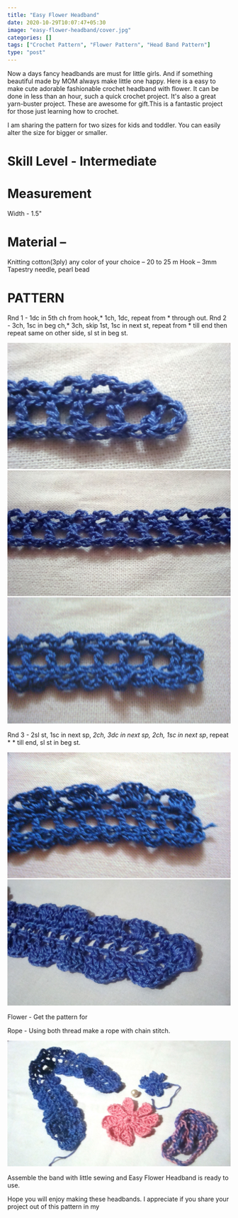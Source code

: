 ```yaml
---
title: "Easy Flower Headband"
date: 2020-10-29T10:07:47+05:30
image: "easy-flower-headband/cover.jpg"
categories: []
tags: ["Crochet Pattern", "Flower Pattern", "Head Band Pattern"]
type: "post"
---
```


Now a days fancy headbands are must for little girls. And if something beautiful made by MOM always make little one happy. Here is a easy to make cute adorable fashionable crochet headband with flower. It can be done in less than an hour,  such a quick crochet project. It's also a great yarn-buster project. These are  awesome for gift.This is a fantastic project for those just learning how to crochet. 

 
I am sharing the pattern for two sizes for kids and toddler. You can easily alter the size for bigger or smaller.


# Skill Level - Intermediate

# Measurement
Width - 1.5"
              
# Material –
Knitting cotton(3ply) any color of your choice – 20 to 25 m
Hook – 3mm
Tapestry needle, pearl bead  

# PATTERN

Rnd 1 - 1dc in 5th ch from hook,* 1ch, 1dc, repeat from * through out.
Rnd 2 - 3ch, 1sc in beg ch,* 3ch, skip 1st, 1sc in next st, repeat from * till end then repeat same on other side, sl st in beg st.

![1](1.JPG)
![2](2.JPG)
![3](3.JPG)

Rnd 3 -  2sl st, 1sc in next sp, *2ch, 3dc in next sp, 2ch, 1sc in next sp*, repeat * * till end, sl st in beg st.
 

![4](4.JPG)
![5](5.JPG)

Flower - Get the pattern for

Rope - Using both thread make a rope with chain stitch.

![6](6.JPG)

Assemble the band with little sewing and Easy Flower Headband is ready to use.

Hope you will enjoy making these headbands. I appreciate if you share your project out of this pattern in my